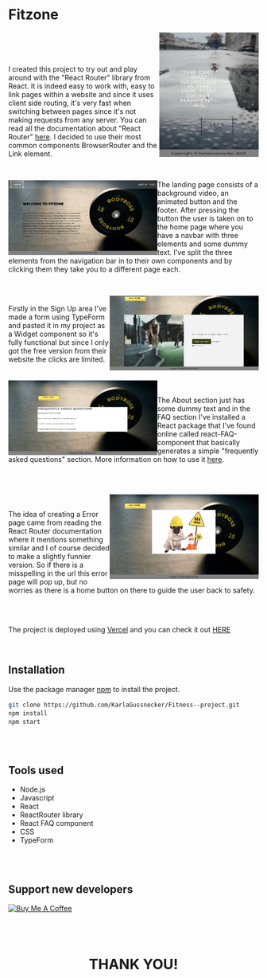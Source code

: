 

# Fitzone 

<img src="https://github.com/KarlaGussnecker/Fitness--project/blob/main/1.png" align="right"
     alt="" width="200" height="250">
     
<br>
<br>
<br>

I created this project to try out and play around with the "React Router" library from React. It is indeed easy to work with, easy to link pages within a website and since it uses client side routing, it's very fast when switching between pages since it's not making requests from any server. You can read all the documentation about "React Router" [here](https://reactrouter.com/en/main). I decided to use their most common components BrowserRouter and the Link element. 

<br>


<img src="https://github.com/KarlaGussnecker/Fitness--project/blob/main/3.png" align="left"
     alt="" width="300" height="150">



The landing page consists of a background video, an animated button and the footer. After pressing the button the user is taken on to the home page where you have a navbar with three elements and some dummy text. I've split the three elements from the navigation bar in to their own components and by clicking them they take you to a different page each.

<br>

<img src="https://github.com/KarlaGussnecker/Fitness--project/blob/main/4.png" align="right"
     alt="" width="300" height="150">
     
 <br>
Firstly in the Sign Up area I've made a form using TypeForm and pasted it in my project as a Widget component so it's fully functional but since I only got the free version from their website the clicks are limited. 

<br>
<br>
<br>
<img src="https://github.com/KarlaGussnecker/Fitness--project/blob/main/6.png" align="left"
     alt="" width="300" height="150">
     
<br>

The About section just has some dummy text and in the FAQ section I've installed a React package that I've found online called react-FAQ-component that basically generates a simple "frequently asked questions" section. More information on how to use it [here](https://www.npmjs.com/package/react-faq-component).

<br>
<br>

<img src="https://github.com/KarlaGussnecker/Fitness--project/blob/main/7.png" align="right"
     alt="" width="300" height="170">
     
<br>

The idea of creating a Error page came from reading the React Router documentation where it mentions something similar and I of course decided to make a slightly funnier version. So if there is a misspelling in the url this error page will pop up, but no worries as there is a home button on there to guide the user back to safety.

<br>
<br>

The project is deployed using [Vercel](https://vercel.com/dashboard) and you can check it out [HERE](https://fitness-project-azure.vercel.app/)

<br>

## Installation

Use the package manager [npm](https://www.npmjs.com) to install the project.

```bash
git clone https://github.com/KarlaGussnecker/Fitness--project.git
npm install
npm start
```
<br/>
<br/>

## Tools used


* Node.js
* Javascript
* React
* ReactRouter library
* React FAQ component
* CSS
* TypeForm


<br/>
<br/>

## Support new developers

<a href="https://www.buymeacoffee.com/igorantun" target="_blank"><img src="https://www.buymeacoffee.com/assets/img/custom_images/orange_img.png" alt="Buy Me A Coffee" style="height: auto !important;width: auto !important;" ></a>


<br/>
<br/>
<h1 align="center">THANK YOU!</h1>





